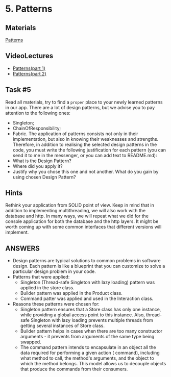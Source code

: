 # 5. Patterns

## Materials

[Patterns](https://refactoring.guru/design-patterns)

## VideoLectures

- [Patterns(part 1)](https://youtu.be/q5U92-p-a0s)
- [Patterns(part 2)](https://youtu.be/bR7M\_lv52S4)

## Task #5

Read all materials, try to find a `proper` place to your newly learned patterns in our app. There are a lot of design
patterns, but we advise you to pay attention to the following ones:

- Singleton;
- ChainOfResponsibility;
- Fabric.
  The application of patterns consists not only in their implementation, but also in knowing their weaknesses and
  strengths. Therefore, in addition to realising the selected design patterns in the code, you must write the following
  justification for each pattern (you can send it to me in the messenger, or you can add text to README.md):
- What is the Design Pattern?
- Where did you apply it?
- Justify why you chose this one and not another. What do you gain by using chosen Design Pattern?

## Hints

Rethink your application from SOLID point of view. Keep in mind that in addition to implementing multithreading, we will
also work with the database and http. In many ways, we will repeat what we did for the console application for both the
database and the http layers. It might be worth coming up with some common interfaces that different versions will
implement.

## ANSWERS

- Design patterns are typical solutions to common problems in software design. Each pattern is like a blueprint that you
  can customize to solve a particular design problem in your code.
- Patterns that were applied:
    - Singleton (Thread-safe Singleton with lazy loading) pattern was applied in the store class.
    - Builder pattern was applied in the Product class.
    - Command patter was applied and used in the Interaction class.
- Reasons these patterns were chosen for:
    - Singleton pattern ensures that a Store class has only one instance, while providing a global access point to this
      instance. Also, thread-safe Singleton with lazy loading prevents multiple threads from getting several instances
      of Store class.
    - Builder pattern helps in cases when there are too many constructor arguments - it prevents from arguments of the
      same type being swapped.
    - The command pattern intends to encapsulate in an object all the data required for performing a given action (
      command), including what method to call, the method's arguments, and the object to which the method belongs. This
      model allows us to decouple objects that produce the commands from their consumers.
